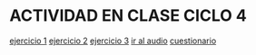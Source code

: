 <html>
  <head>  </head>
 <body>
     <h1>ACTIVIDAD EN CLASE CICLO 4</h1>
     <a href="ejercicio1.html">ejercicio 1</a>
      <a href="ejercicio2.html">ejercicio 2</a>
       <a href="ejercicio3.html">ejercicio 3</a>
       <a href="audio.html">ir al audio</a>
       <a href="cuestionari.html">cuestionario</a>
       </body>
       </html>
